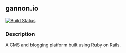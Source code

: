 ## gannon.io

[![Build Status](https://travis-ci.org/gmcgibbon/gannon.io.svg?branch=master)](https://travis-ci.org/gmcgibbon/gannon.io)

### Description

A CMS and blogging platform built using Ruby on Rails.

